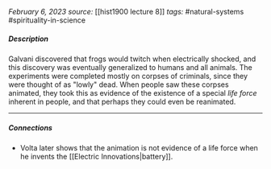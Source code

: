 *February 6, 2023*
*source:* [[hist1900 lecture 8]]
*tags:* #natural-systems #spirituality-in-science

##### Description
Galvani discovered that frogs would twitch when electrically shocked, and this discovery was eventually generalized to humans and all animals. The experiments were completed mostly on corpses of criminals, since they were thought of as "lowly" dead. 
When people saw these corpses animated, they took this as evidence of the existence of a special *life force* inherent in people, and that perhaps they could even be reanimated. 

---

##### Connections
- Volta later shows that the animation is not evidence of a life force when he invents the [[Electric Innovations|battery]].

